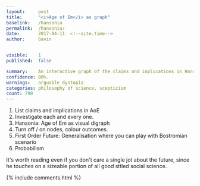 ```yaml
---
layout:     post
title:      "<i>Age of Em</i> as graph"
baselink:   /hansonia
permalink:  /hansonia/
date:       2017-04-11  <!--site.time-->
author:     Gavin   


visible:    1
published:	false

summary:    An interactive graph of the claims and implications in Hanson's <i>Age of Em</i>, the greatest intro to social science.
confidence: 80%.
warnings:   arguable dystopia
categories: philosophy of science, scepticism
count: 798
---
```






1. List claims and implications in AoE
2. Investigate each and every one.
3. Hansonia: Age of Em as visual digraph
4. Turn off / on nodes, colour outcomes.
5. First Order Future: Generalisation where you can play with Bostromian scenario
6. Probabilism

It's worth reading even if you don't care a single jot about the future, since he touches on a sizeable portion of all good sttled social science.



{%  include comments.html %}
